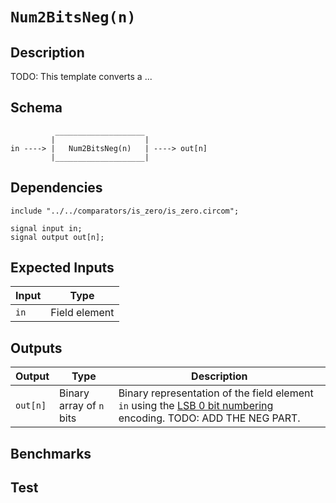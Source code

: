 # `Num2BitsNeg(n)`

## Description

TODO: This template converts a ... 

## Schema

```
          ____________________     
         |                    |
in ----> |   Num2BitsNeg(n)   | ----> out[n]
         |____________________|     
```

## Dependencies

```
include "../../comparators/is_zero/is_zero.circom";
```

    signal input in;
    signal output out[n];

## Expected Inputs

| Input           | Type           |
| -------------   | -------------  | 
| `in`            | Field element  |

## Outputs

| Output           | Type                     | Description     |
| -------------    | -------------            | ----------      | 
| `out[n]`         | Binary array of `n` bits | Binary representation of the field element `in` using the [LSB 0 bit numbering](https://en.wikipedia.org/wiki/Bit_numbering#LSB_0_bit_numbering) encoding. TODO: ADD THE NEG PART. |

## Benchmarks 

## Test